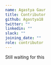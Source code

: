 ```yaml
---
name: Agastya Gaur
title: Contributor
github: Agastya18
twitter: ""
linkedin: ""
slack: ""
joining_date: ""
role: contributor
---
```


Still waiting for this
